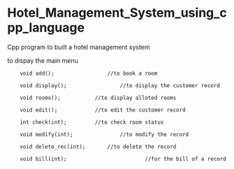 # Hotel_Management_System_using_cpp_language
Cpp program to built a hotel management system 

to dispay the main menu

        void add();			        //to book a room
        
        void display(); 		        //to display the customer record
        
        void rooms();			//to display alloted rooms
        
        void edit();			//to edit the customer record
        
        int check(int);			//to check room status
        
        void modify(int);		        //to modify the record
        
        void delete_rec(int);		//to delete the record
        
        void bill(int);                         //for the bill of a record
